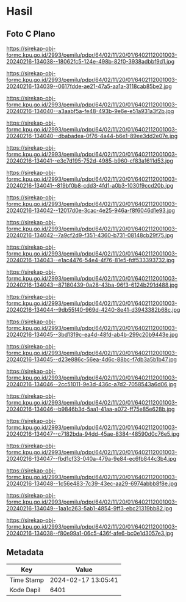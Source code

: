 # Hasil

## Foto C Plano

https://sirekap-obj-formc.kpu.go.id/2993/pemilu/pdpr/64/02/11/20/01/6402112001003-20240216-134038--18062fc5-124e-498b-82f0-3938adbbf9d1.jpg

https://sirekap-obj-formc.kpu.go.id/2993/pemilu/pdpr/64/02/11/20/01/6402112001003-20240216-134039--0617fdde-ae21-47a5-aa1a-3118cab85be2.jpg

https://sirekap-obj-formc.kpu.go.id/2993/pemilu/pdpr/64/02/11/20/01/6402112001003-20240216-134040--a3aabf5a-fe48-493b-9e6e-e51a931a3f2b.jpg

https://sirekap-obj-formc.kpu.go.id/2993/pemilu/pdpr/64/02/11/20/01/6402112001003-20240216-134040--dbabadea-0f76-4a44-b6e1-89ee3dd2e07e.jpg

https://sirekap-obj-formc.kpu.go.id/2993/pemilu/pdpr/64/02/11/20/01/6402112001003-20240216-134041--e3c7d195-752d-4985-b960-cf83a1611d53.jpg

https://sirekap-obj-formc.kpu.go.id/2993/pemilu/pdpr/64/02/11/20/01/6402112001003-20240216-134041--819bf0b8-cdd3-4fd1-a0b3-1030f9ccd20b.jpg

https://sirekap-obj-formc.kpu.go.id/2993/pemilu/pdpr/64/02/11/20/01/6402112001003-20240216-134042--12017d0e-3cac-4e25-946a-f8f6046d1e93.jpg

https://sirekap-obj-formc.kpu.go.id/2993/pemilu/pdpr/64/02/11/20/01/6402112001003-20240216-134042--7a9cf2d9-f351-4360-b731-08148cb29f75.jpg

https://sirekap-obj-formc.kpu.go.id/2993/pemilu/pdpr/64/02/11/20/01/6402112001003-20240216-134043--e1ac4476-54e4-4f76-81e5-fdf533393732.jpg

https://sirekap-obj-formc.kpu.go.id/2993/pemilu/pdpr/64/02/11/20/01/6402112001003-20240216-134043--87180439-0a28-43ba-96f3-6124b291d488.jpg

https://sirekap-obj-formc.kpu.go.id/2993/pemilu/pdpr/64/02/11/20/01/6402112001003-20240216-134044--9db55f40-969d-4240-8e41-d3943382b68c.jpg

https://sirekap-obj-formc.kpu.go.id/2993/pemilu/pdpr/64/02/11/20/01/6402112001003-20240216-134045--3bd1319c-ea4d-48fd-ab4b-299c20b9443e.jpg

https://sirekap-obj-formc.kpu.go.id/2993/pemilu/pdpr/64/02/11/20/01/6402112001003-20240216-134045--d23e886c-56ea-4d6c-88bc-f7db3a5b1b47.jpg

https://sirekap-obj-formc.kpu.go.id/2993/pemilu/pdpr/64/02/11/20/01/6402112001003-20240216-134046--2cc51011-9e3d-436c-a7d2-7058543a6d06.jpg

https://sirekap-obj-formc.kpu.go.id/2993/pemilu/pdpr/64/02/11/20/01/6402112001003-20240216-134046--b9846b3d-5aa1-41aa-a072-ff75e85e628b.jpg

https://sirekap-obj-formc.kpu.go.id/2993/pemilu/pdpr/64/02/11/20/01/6402112001003-20240216-134047--c7182bda-94dd-45ae-8384-48590d0c76e5.jpg

https://sirekap-obj-formc.kpu.go.id/2993/pemilu/pdpr/64/02/11/20/01/6402112001003-20240216-134047--fbd1cf33-040a-479a-9e84-ec6fb844c3b4.jpg

https://sirekap-obj-formc.kpu.go.id/2993/pemilu/pdpr/64/02/11/20/01/6402112001003-20240216-134048--1c56e483-7c39-43ec-aa29-6974abbb8f8e.jpg

https://sirekap-obj-formc.kpu.go.id/2993/pemilu/pdpr/64/02/11/20/01/6402112001003-20240216-134049--1aa1c263-5ab1-4854-9ff3-ebc21319bb82.jpg

https://sirekap-obj-formc.kpu.go.id/2993/pemilu/pdpr/64/02/11/20/01/6402112001003-20240216-134038--f80e99a1-06c5-436f-afe6-bc0e1d3057e3.jpg


## Metadata

| Key        | Value               |
| ---------- | ------------------- |
| Time Stamp | 2024-02-17 13:05:41 |
| Kode Dapil | 6401                |



